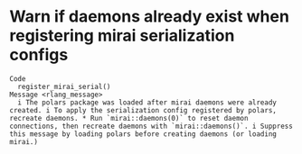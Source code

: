 # Warn if daemons already exist when registering mirai serialization configs

    Code
      register_mirai_serial()
    Message <rlang_message>
      i The polars package was loaded after mirai daemons were already created. i To apply the serialization config registered by polars, recreate daemons. * Run `mirai::daemons(0)` to reset daemon connections, then recreate daemons with `mirai::daemons()`. i Suppress this message by loading polars before creating daemons (or loading mirai.)

